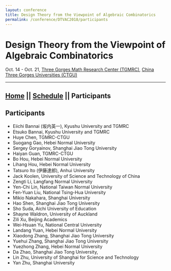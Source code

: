 ```yaml
---
layout: conference
title: Design Theory from the Viewpoint of Algebraic Combinatorics
permalink: /conference/DTVAC2018/participants
---
```


# Design Theory from the Viewpoint of Algebraic Combinatorics

Oct. 14 - Oct. 21, [Three Gorges Math Research Center (TGMRC)](http://mathcenter.ctgu.edu.cn/), [China Three Gorges Universities (CTGU)](http://www.ctgu.edu.cn/)

--------
[Home](.) || [Schedule](schedule) || **Participants**
--------

## Participants

+ Eiichi Bannai (坂内英一), Kyushu University and TGMRC
+ Etsuko Bannai, Kyushu University and TGMRC
+ Huye Chen, TGMRC-CTGU
+ Suogang Gao, Hebei Normal University
+ Sergey Goryainov, Shanghai Jiao Tong University
+ Haiyan Guan, TGMRC-CTGU
+ Bo Hou, Hebei Normal University
+ Lihang Hou, Hebei Normal University
+ Tatsuro Ito (伊藤達郎), Anhui University
+ Jack Koolen, University of Science and Technology of China
+ Zengti Li, Langfang Normal University
+ Yen-Chi Lin, National Taiwan Normal University
+ Fen-Yuan Liu, National Tsing-Hua University
+ Mikio Nakahara, Shanghai University
+ Hao Shen, Shanghai Jiao Tong University
+ Sho Suda, Aichi University of Education
+ Shayne Waldron, University of Auckland
+ Zili Xu, Beijing Academics
+ Wei-Hsuan Yu, National Central University
+ Landang Yuan, Hebei Normal University
+ Xiaodong Zhang, Shanghai Jiao Tong University
+ Yuehui Zhang, Shanghai Jiao Tong University
+ Yuezhong Zhang, Hebei Normal University
+ Da Zhao, Shanghai Jiao Tong University,
+ Lin Zhu, University of Shanghai for Science and Technology
+ Yan Zhu, Shanghai University
